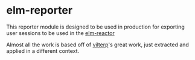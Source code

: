 # elm-reporter

This reporter module is designed to be used in production for exporting user sessions to be used in the [elm-reactor](https://github.com/elm-lang/elm-reactor)

Almost all the work is based off of [vilterp](https://github.com/vilterp)'s great work, just extracted and applied in a different context.
